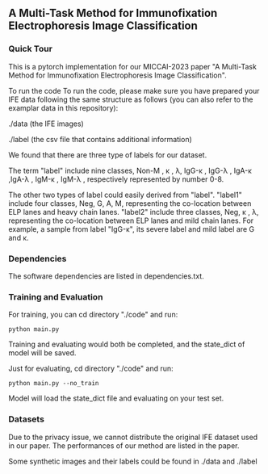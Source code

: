 ## A Multi-Task Method for Immunofixation Electrophoresis Image Classification



### Quick Tour

This is a pytorch implementation for our MICCAI-2023 paper "A Multi-Task Method for Immunofixation Electrophoresis Image Classification".

To run the code To run the code, please make sure you have prepared your IFE data following the same structure as follows (you can also refer to the examplar data in this repository):

./data (the IFE images)

./label (the csv file that contains additional information)

We found that there are three type of labels for our dataset. 

The term "label" include nine classes, Non-M , κ , λ,  IgG-κ , IgG-λ  , IgA-κ ,IgA-λ , IgM-κ  , IgM-λ ,  respectively represented by number 0-8.

The other two types of label could easily derived from "label". "label1" include four classes, Neg, G, A, M, representing the co-location between ELP lanes and heavy chain lanes. "label2" include three classes, Neg,  κ , λ, representing the co-location between ELP lanes and mild chain lanes. For example, a sample from label "IgG-κ", its severe label and mild label are G and κ.



### Dependencies

The software dependencies are listed in dependencies.txt.



### Training and Evaluation

For training, you can cd directory "./code" and run:

```
python main.py
```

Training and evaluating would both be completed, and the state_dict of model will be saved.

Just for evaluating, cd directory "./code" and run:

```
python main.py --no_train
```

Model will load the state_dict file and evaluating on your test set.



### Datasets

Due to the privacy issue, we cannot distribute the original IFE dataset used in our paper. The performances of our method are listed in the paper.

Some synthetic images and their labels could be found in ./data and ./label
